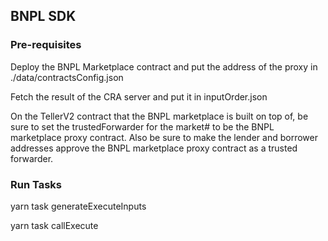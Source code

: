 ## BNPL SDK 



### Pre-requisites 

Deploy the BNPL Marketplace contract and put the address of the proxy in ./data/contractsConfig.json 

Fetch the result of the CRA server and put it in inputOrder.json 

On the TellerV2 contract that the BNPL marketplace is built on top of, be sure to set the trustedForwarder for the market# to be the BNPL marketplace proxy contract.   Also be sure to make the lender and borrower addresses approve the BNPL marketplace proxy contract as a trusted forwarder.  



### Run Tasks

yarn task generateExecuteInputs

yarn task callExecute